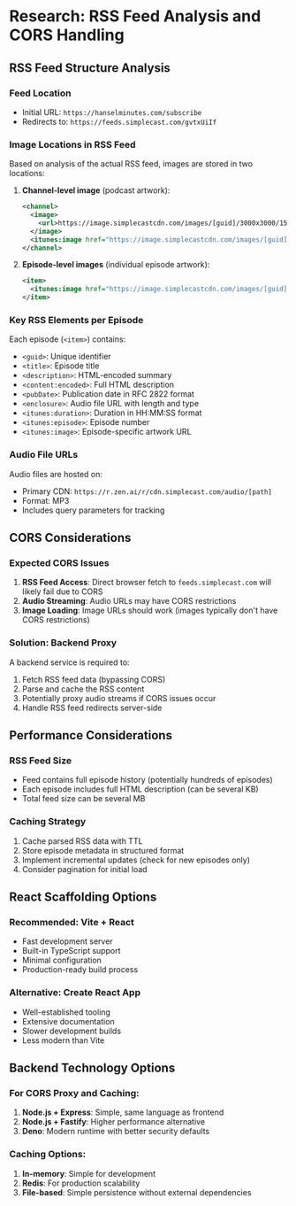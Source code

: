 # Research: RSS Feed Analysis and CORS Handling

## RSS Feed Structure Analysis

### Feed Location
- Initial URL: `https://hanselminutes.com/subscribe`
- Redirects to: `https://feeds.simplecast.com/gvtxUiIf`

### Image Locations in RSS Feed

Based on analysis of the actual RSS feed, images are stored in two locations:

1. **Channel-level image** (podcast artwork):
   ```xml
   <channel>
     <image>
       <url>https://image.simplecastcdn.com/images/[guid]/3000x3000/1519419781artwork.jpg?aid=rss_feed</url>
     </image>
     <itunes:image href="https://image.simplecastcdn.com/images/[guid]/3000x3000/1519419781artwork.jpg?aid=rss_feed"/>
   </channel>
   ```

2. **Episode-level images** (individual episode artwork):
   ```xml
   <item>
     <itunes:image href="https://image.simplecastcdn.com/images/[guid]/3000x3000/[episode-number].jpg?aid=rss_feed"/>
   </item>
   ```

### Key RSS Elements per Episode

Each episode (`<item>`) contains:
- `<guid>`: Unique identifier
- `<title>`: Episode title
- `<description>`: HTML-encoded summary
- `<content:encoded>`: Full HTML description
- `<pubDate>`: Publication date in RFC 2822 format
- `<enclosure>`: Audio file URL with length and type
- `<itunes:duration>`: Duration in HH:MM:SS format
- `<itunes:episode>`: Episode number
- `<itunes:image>`: Episode-specific artwork URL

### Audio File URLs

Audio files are hosted on:
- Primary CDN: `https://r.zen.ai/r/cdn.simplecast.com/audio/[path]`
- Format: MP3
- Includes query parameters for tracking

## CORS Considerations

### Expected CORS Issues

1. **RSS Feed Access**: Direct browser fetch to `feeds.simplecast.com` will likely fail due to CORS
2. **Audio Streaming**: Audio URLs may have CORS restrictions
3. **Image Loading**: Image URLs should work (images typically don't have CORS restrictions)

### Solution: Backend Proxy

A backend service is required to:
1. Fetch RSS feed data (bypassing CORS)
2. Parse and cache the RSS content
3. Potentially proxy audio streams if CORS issues occur
4. Handle RSS feed redirects server-side

## Performance Considerations

### RSS Feed Size
- Feed contains full episode history (potentially hundreds of episodes)
- Each episode includes full HTML description (can be several KB)
- Total feed size can be several MB

### Caching Strategy
1. Cache parsed RSS data with TTL
2. Store episode metadata in structured format
3. Implement incremental updates (check for new episodes only)
4. Consider pagination for initial load

## React Scaffolding Options

### Recommended: Vite + React
- Fast development server
- Built-in TypeScript support
- Minimal configuration
- Production-ready build process

### Alternative: Create React App
- Well-established tooling
- Extensive documentation
- Slower development builds
- Less modern than Vite

## Backend Technology Options

### For CORS Proxy and Caching:
1. **Node.js + Express**: Simple, same language as frontend
2. **Node.js + Fastify**: Higher performance alternative
3. **Deno**: Modern runtime with better security defaults

### Caching Options:
1. **In-memory**: Simple for development
2. **Redis**: For production scalability
3. **File-based**: Simple persistence without external dependencies